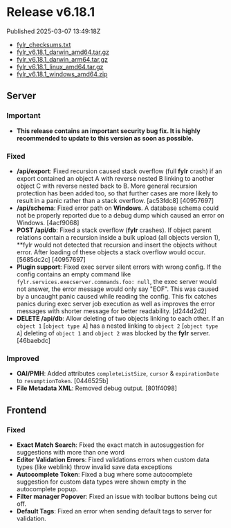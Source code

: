 
# Release v6.18.1

Published 2025-03-07 13:49:18Z

* [fylr_checksums.txt](https://s3.eu-central-1.wasabisys.com/fylr-releases/v6.18.1/fylr_checksums.txt)
* [fylr_v6.18.1_darwin_amd64.tar.gz](https://s3.eu-central-1.wasabisys.com/fylr-releases/v6.18.1/fylr_v6.18.1_darwin_amd64.tar.gz)
* [fylr_v6.18.1_darwin_arm64.tar.gz](https://s3.eu-central-1.wasabisys.com/fylr-releases/v6.18.1/fylr_v6.18.1_darwin_arm64.tar.gz)
* [fylr_v6.18.1_linux_amd64.tar.gz](https://s3.eu-central-1.wasabisys.com/fylr-releases/v6.18.1/fylr_v6.18.1_linux_amd64.tar.gz)
* [fylr_v6.18.1_windows_amd64.zip](https://s3.eu-central-1.wasabisys.com/fylr-releases/v6.18.1/fylr_v6.18.1_windows_amd64.zip)

## Server

### Important

* **This release contains an important security bug fix. It is highly recommended to update to this version as soon as possible.**

### Fixed

* **/api/export**: Fixed recursion caused stack overflow (full **fylr** crash) if an export contained an object A with reverse nested B linking to another object C with reverse nested back to B. More general recursion protection has been added too, so that further cases are more likely to result in a panic rather than a stack overflow. [ac53fdc8] [40957697]
* **/api/schema**: Fixed error path on **Windows**. A database schema could not be properly reported due to a debug dump which caused an error on Windows. [4acf9068]
* **POST /api/db**: Fixed a stack overflow (**fylr** crashes). If object parent relations contain a recursion inside a bulk upload (all objects version 1), **fylr would not detected that recursion and insert the objects without error. After loading of these objects a stack overflow would occur. [5685dc2c] [40957697]
* **Plugin support**: Fixed exec server silent errors with wrong config. If the config contains an empty command like `fylr.services.execserver.commands.foo: null`, the exec server would not answer, the error message would only say "EOF". This was caused by a uncaught panic caused while reading the config. This fix catches panics during exec server job execution as well as improves the error messages with shorter message for better readability. [d244d2d2]
* **DELETE /api/db**: Allow deleting of two objects linking to each other. If an `object 1` [`object type A`] has a nested linking to `object 2` [`object type A`] deleting of `object 1` and `object 2` was blocked by the **fylr** server. [46baebdc]

### Improved

* **OAI/PMH**: Added attributes `completeListSize`, `cursor` & `expirationDate` to `resumptionToken`. [0446525b]
* **File Metadata XML**: Removed debug output. [801f4098]

## Frontend

### Fixed

* **Exact Match Search**: Fixed the exact match in autosuggestion for suggestions with more than one word
* **Editor Validation Errors**: Fixed validations errors when custom data types (like weblink) throw invalid save data exceptions
* **Autocomplete Token**: Fixed a bug where some autocomplete suggestion for custom data types were shown empty in the autocomplete popup.
* **Filter manager Popover**: Fixed an issue with toolbar buttons being cut off.
* **Default Tags**: Fixed an error when sending default tags to server for validation.